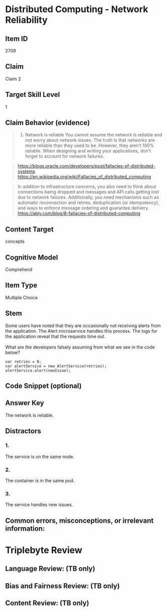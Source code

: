# Distributed Computing - Network Reliability

## Item ID
2709

## Claim
Claim 2

## Target Skill Level
1

## Claim Behavior (evidence)
> 1. Network is reliable
> You cannot assume the network is reliable and not worry about network issues. The truth is that networks are more reliable than they used to be. However, they aren’t 100% reliable. When designing and writing your applications, don’t forget to account for network failures.

> https://blogs.oracle.com/developers/post/fallacies-of-distributed-systems
> https://en.wikipedia.org/wiki/Fallacies_of_distributed_computing


> In addition to infrastructure concerns, you also need to think about connections being dropped and messages and API calls getting lost due to network failures.
> Additionally, you need mechanisms such as automatic reconnection and retries, deduplication (or idempotency), and ways to enforce message ordering and guarantee delivery.
> https://ably.com/blog/8-fallacies-of-distributed-computing

## Content Target
concepts

## Cognitive Model
Comprehend

## Item Type
Multiple Choice

## Stem
Some users have noted that they are occasionally not receiving alerts from the application. The Alert microservice handles this process. The logs for the application reveal that the requests time out.
<br><br>
What are the developers falsely assuming from what we see in the code below?

```
var retries = 0;
var alertService = new AlertService(retries);
alertService.alert(newIssue);
```

## Code Snippet (optional)

## Answer Key
The network is reliable.

## Distractors
### 1.
The service is on the same node.

### 2.
The container is in the same pod.

### 3.
The service handles new issues.

## Common errors, misconceptions, or irrelevant information:

# Triplebyte Review

## Language Review: (TB only)

## Bias and Fairness Review: (TB only)

## Content Review: (TB only)
